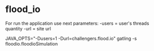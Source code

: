 # flood_io
For run the application use next parameters:
-users = user's threads quantity
-url = site url

JAVA_OPTS="-Dusers=1 -Durl=challengers.flood.io" gatling -s floodio.floodioSimulation
